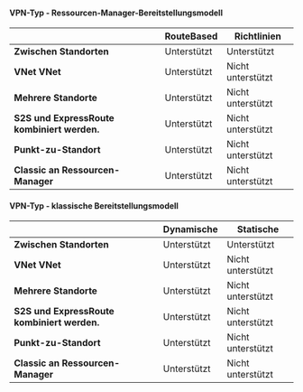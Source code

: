 #### <a name="vpn-type---resource-manager-deployment-model"></a>VPN-Typ - Ressourcen-Manager-Bereitstellungsmodell

|      | **RouteBased**    | **Richtlinien** |
|-----------------------------------|-------------|------------------|
| **Zwischen Standorten**                  | Unterstützt   | Unterstützt        |
| **VNet VNet**                  | Unterstützt   | Nicht unterstützt    |
| **Mehrere Standorte**                    | Unterstützt   | Nicht unterstützt    |
| **S2S und ExpressRoute kombiniert werden.**  | Unterstützt   | Nicht unterstützt    |
| **Punkt-zu-Standort**                 | Unterstützt   | Nicht unterstützt    |
| **Classic an Ressourcen-Manager**   | Unterstützt   | Nicht unterstützt    |


#### <a name="vpn-type---classic-deployment-model"></a>VPN-Typ - klassische Bereitstellungsmodell


|       | **Dynamische**        | **Statische**   |
|---------------------------------------------|--------------|--------------|
| **Zwischen Standorten**                            | Unterstützt    | Unterstützt      |
| **VNet VNet**                            | Unterstützt    | Nicht unterstützt  |
| **Mehrere Standorte**                              | Unterstützt    | Nicht unterstützt  |
| **S2S und ExpressRoute kombiniert werden.**            | Unterstützt    | Nicht unterstützt  |
| **Punkt-zu-Standort**                           | Unterstützt    | Nicht unterstützt  |
| **Classic an Ressourcen-Manager**             | Unterstützt    | Nicht unterstützt  |